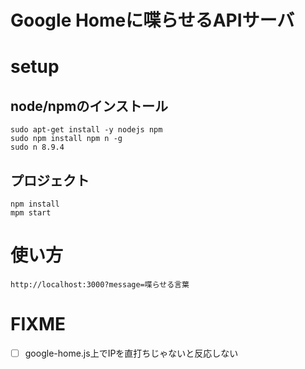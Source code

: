 # Google Homeに喋らせるAPIサーバ

# setup

## node/npmのインストール
```
sudo apt-get install -y nodejs npm
sudo npm install npm n -g
sudo n 8.9.4
```

## プロジェクト
```
npm install
mpm start
```

# 使い方
`http://localhost:3000?message=喋らせる言葉`

# FIXME
- [ ] google-home.js上でIPを直打ちじゃないと反応しない

